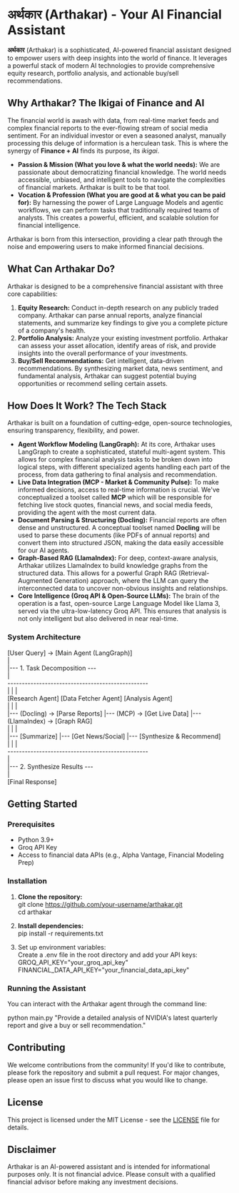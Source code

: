 # **अर्थकार (Arthakar) \- Your AI Financial Assistant**

**अर्थकार** (Arthakar) is a sophisticated, AI-powered financial assistant designed to empower users with deep insights into the world of finance. It leverages a powerful stack of modern AI technologies to provide comprehensive equity research, portfolio analysis, and actionable buy/sell recommendations.

## **Why Arthakar? The Ikigai of Finance and AI**

The financial world is awash with data, from real-time market feeds and complex financial reports to the ever-flowing stream of social media sentiment. For an individual investor or even a seasoned analyst, manually processing this deluge of information is a herculean task. This is where the synergy of **Finance \+ AI** finds its purpose, its *ikigai*.

* **Passion & Mission (What you love & what the world needs):** We are passionate about democratizing financial knowledge. The world needs accessible, unbiased, and intelligent tools to navigate the complexities of financial markets. Arthakar is built to be that tool.  
* **Vocation & Profession (What you are good at & what you can be paid for):** By harnessing the power of Large Language Models and agentic workflows, we can perform tasks that traditionally required teams of analysts. This creates a powerful, efficient, and scalable solution for financial intelligence.

Arthakar is born from this intersection, providing a clear path through the noise and empowering users to make informed financial decisions.

## **What Can Arthakar Do?**

Arthakar is designed to be a comprehensive financial assistant with three core capabilities:

1. **Equity Research:** Conduct in-depth research on any publicly traded company. Arthakar can parse annual reports, analyze financial statements, and summarize key findings to give you a complete picture of a company's health.  
2. **Portfolio Analysis:** Analyze your existing investment portfolio. Arthakar can assess your asset allocation, identify areas of risk, and provide insights into the overall performance of your investments.  
3. **Buy/Sell Recommendations:** Get intelligent, data-driven recommendations. By synthesizing market data, news sentiment, and fundamental analysis, Arthakar can suggest potential buying opportunities or recommend selling certain assets.

## **How Does It Work? The Tech Stack**

Arthakar is built on a foundation of cutting-edge, open-source technologies, ensuring transparency, flexibility, and power.

* **Agent Workflow Modeling (LangGraph):** At its core, Arthakar uses LangGraph to create a sophisticated, stateful multi-agent system. This allows for complex financial analysis tasks to be broken down into logical steps, with different specialized agents handling each part of the process, from data gathering to final analysis and recommendation.  
* **Live Data Integration (MCP \- Market & Community Pulse):** To make informed decisions, access to real-time information is crucial. We've conceptualized a toolset called **MCP** which will be responsible for fetching live stock quotes, financial news, and social media feeds, providing the agent with the most current data.  
* **Document Parsing & Structuring (Docling):** Financial reports are often dense and unstructured. A conceptual toolset named **Docling** will be used to parse these documents (like PDFs of annual reports) and convert them into structured JSON, making the data easily accessible for our AI agents.  
* **Graph-Based RAG (LlamaIndex):** For deep, context-aware analysis, Arthakar utilizes LlamaIndex to build knowledge graphs from the structured data. This allows for a powerful Graph RAG (Retrieval-Augmented Generation) approach, where the LLM can query the interconnected data to uncover non-obvious insights and relationships.  
* **Core Intelligence (Groq API & Open-Source LLMs):** The brain of the operation is a fast, open-source Large Language Model like Llama 3, served via the ultra-low-latency Groq API. This ensures that analysis is not only intelligent but also delivered in near real-time.

### **System Architecture**

\[User Query\] \-\> \[Main Agent (LangGraph)\]  
                     |  
                     |--- 1\. Task Decomposition \---  
                     |  
       \-------------------------------------------------  
      |                         |                       |  
\[Research Agent\]        \[Data Fetcher Agent\]    \[Analysis Agent\]  
      |                         |                       |  
      |--- (Docling) \-\> \[Parse Reports\] |--- (MCP) \-\> \[Get Live Data\]   |--- (LlamaIndex) \-\> \[Graph RAG\]  
      |                         |                       |  
      |--- \[Summarize\]         |--- \[Get News/Social\]   |--- \[Synthesize & Recommend\]  
      |                         |                       |  
       \-------------------------------------------------  
                     |  
                     |--- 2\. Synthesize Results \---  
                     |  
              \[Final Response\]

## **Getting Started**

### **Prerequisites**

* Python 3.9+  
* Groq API Key  
* Access to financial data APIs (e.g., Alpha Vantage, Financial Modeling Prep)

### **Installation**

1. **Clone the repository:**  
   git clone https://github.com/your-username/arthakar.git  
   cd arthakar

2. **Install dependencies:**  
   pip install \-r requirements.txt

3. Set up environment variables:  
   Create a .env file in the root directory and add your API keys:  
   GROQ\_API\_KEY="your\_groq\_api\_key"  
   FINANCIAL\_DATA\_API\_KEY="your\_financial\_data\_api\_key"

### **Running the Assistant**

You can interact with the Arthakar agent through the command line:

python main.py "Provide a detailed analysis of NVIDIA's latest quarterly report and give a buy or sell recommendation."

## **Contributing**

We welcome contributions from the community\! If you'd like to contribute, please fork the repository and submit a pull request. For major changes, please open an issue first to discuss what you would like to change.

## **License**

This project is licensed under the MIT License \- see the [LICENSE](https://www.google.com/search?q=LICENSE) file for details.

## **Disclaimer**

Arthakar is an AI-powered assistant and is intended for informational purposes only. It is not financial advice. Please consult with a qualified financial advisor before making any investment decisions.
